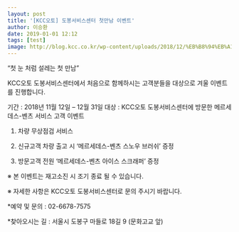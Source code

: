 ```yaml
---
layout: post
title: '[KCC오토] 도봉서비스센터 첫만남 이벤트'
author: 이승환
date: 2019-01-01 12:12
tags: [test]
image: http://blog.kcc.co.kr/wp-content/uploads/2018/12/%EB%B8%94%EB%A1%9C%EA%B7%B8-%EB%A9%94%EC%9D%B8.jpg
---
```


“첫 눈 처럼 설레는 첫 만남”

KCC오토 도봉서비스센터에서 처음으로 함께하시는 고객분들을 대상으로 겨울 이벤트를 진행합니다.



기간 : 2018년 11월 12일 – 12월 31일
대상 : KCC오토 도봉서비스센터에 방문한 메르세데스-벤츠 서비스 고객
이벤트
1) 차량 무상점검 서비스

2) 신규고객 차량 출고 시 ‘메르세데스-벤츠 스노우 브러쉬’ 증정

3) 방문고객 전원 ‘메르세데스-벤츠 아이스 스크래퍼’ 증정

 

※ 본 이벤트는 재고소진 시 조기 종료 될 수 있습니다.

※ 자세한 사항은 KCC오토 도봉서비스센터로 문의 주시기 바랍니다.

 

*예약 및 문의 : 02-6678-7575

*찾아오시는 길 : 서울시 도봉구 마들로 18길 9 (문화고교 앞)

